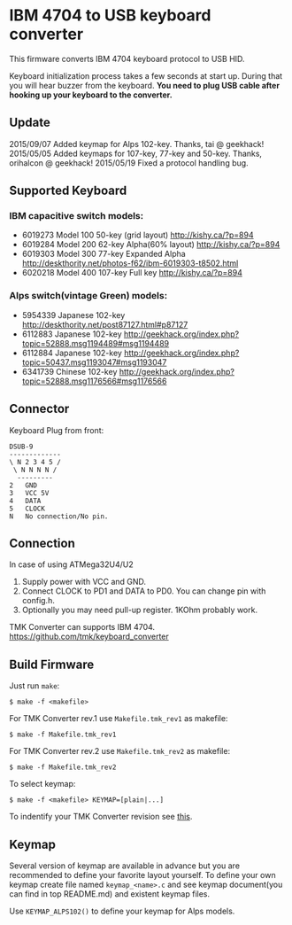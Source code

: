 IBM 4704 to USB keyboard converter
==================================
This firmware converts IBM 4704 keyboard protocol to USB HID.

Keyboard initialization process takes a few seconds at start up. During that you will hear buzzer from the keyboard. **You need to plug USB cable after hooking up your keyboard to the converter.**


Update
------
2015/09/07  Added keymap for Alps 102-key. Thanks, tai @ geekhack!
2015/05/05  Added keymaps for 107-key, 77-key and 50-key. Thanks, orihalcon @ geekhack!
2015/05/19  Fixed a protocol handling bug.



Supported Keyboard
------------------
### IBM capacitive switch models:
- 6019273 Model 100 50-key (grid layout)      http://kishy.ca/?p=894
- 6019284 Model 200 62-key Alpha(60% layout)  http://kishy.ca/?p=894
- 6019303 Model 300 77-key Expanded Alpha     http://deskthority.net/photos-f62/ibm-6019303-t8502.html
- 6020218 Model 400 107-key Full key          http://kishy.ca/?p=894

### Alps switch(vintage Green) models:

- 5954339 Japanese 102-key    http://deskthority.net/post87127.html#p87127
- 6112883 Japanese 102-key    http://geekhack.org/index.php?topic=52888.msg1194489#msg1194489
- 6112884 Japanese 102-key    http://geekhack.org/index.php?topic=50437.msg1193047#msg1193047
- 6341739 Chinese 102-key     http://geekhack.org/index.php?topic=52888.msg1176566#msg1176566


Connector
---------
Keyboard Plug from front:

    DSUB-9
    -------------
    \ N 2 3 4 5 /
     \ N N N N /
      ---------
    2   GND
    3   VCC 5V
    4   DATA
    5   CLOCK
    N   No connection/No pin.


Connection
----------
In case of using ATMega32U4/U2

1. Supply power with VCC and GND.
2. Connect CLOCK to PD1 and DATA to PD0. You can change pin with config.h.
3. Optionally you may need pull-up register. 1KOhm probably work.

TMK Converter can supports IBM 4704.
https://github.com/tmk/keyboard_converter


Build Firmware
--------------
Just run `make`:

    $ make -f <makefile>

For TMK Converter rev.1 use `Makefile.tmk_rev1` as makefile:

    $ make -f Makefile.tmk_rev1

For TMK Converter rev.2 use `Makefile.tmk_rev2` as makefile:

    $ make -f Makefile.tmk_rev2

To select keymap:

    $ make -f <makefile> KEYMAP=[plain|...]

To indentify your TMK Converter revision see [this](https://github.com/tmk/keyboard_converter#pcb-revisions).


Keymap
------
Several version of keymap are available in advance but you are recommended to define your favorite layout yourself. To define your own keymap create file named `keymap_<name>.c` and see keymap document(you can find in top README.md) and existent keymap files.

Use `KEYMAP_ALPS102()` to define your keymap for Alps models.
